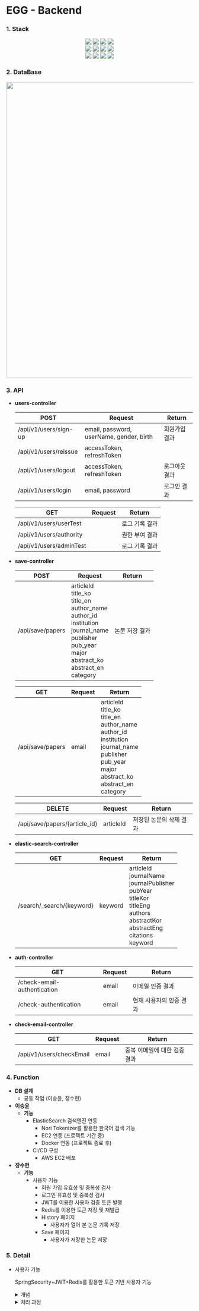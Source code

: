 # EGG - Backend

### 1. Stack

<div align=center>
<img src="https://img.shields.io/badge/spring-6DB33F?style=for-the-badge&logo=spring&logoColor=white">
<img src="https://img.shields.io/badge/springboot-6DB33F?style=for-the-badge&logo=springboot&logoColor=white">
<img src="https://img.shields.io/badge/mysql-4479A1?style=for-the-badge&logo=mysql&logoColor=white">
<img src="https://img.shields.io/badge/redis-DC382D?style=for-the-badge&logo=redis&logoColor=white">
<br>
<img src="https://img.shields.io/badge/jwt-FF9E0F?style=for-the-badge&logo=jsonwebtokens&logoColor=white">
<img src="https://img.shields.io/badge/docker-2496ED?style=for-the-badge&logo=docker&logoColor=white">
<img src="https://img.shields.io/badge/elasticsearch-005571?style=for-the-badge&logo=elasticsearch&logoColor=white">
<img src="https://img.shields.io/badge/github-181717?style=for-the-badge&logo=github&logoColor=white">
<br>
<img src="https://img.shields.io/badge/git-F05032?style=for-the-badge&logo=git&logoColor=white">
<img src="https://img.shields.io/badge/amazonec2-FF9900?style=for-the-badge&logo=amazonec2&logoColor=white">
<img src="https://img.shields.io/badge/Ubuntu-E95420?style=for-the-badge&logo=Ubuntu&logoColor=white"> 
<img src="https://img.shields.io/badge/postman-FF6C37?style=for-the-badge&logo=postman&logoColor=white">
</div>



### 2. DataBase 

<img width="796" src="https://github.com/eeeeeddy/Final_Backend/assets/132035053/a0372681-4feb-49f0-8b4d-2d719359c67c">


### 3. API

- **users-controller** <br>

  | POST                  | Request                                  | Return  |
  |-----------------------|------------------------------------------|---------|
  | /api/v1/users/sign-up | email, password, userName, gender, birth | 회원가입 결과 |
  | /api/v1/users/reissue | accessToken, refreshToken                |         |
  | /api/v1/users/logout  | accessToken, refreshToken                | 로그아웃 결과 |
  | /api/v1/users/login   | email, password                          | 로그인 결과  |

  | GET                     | Request | Return   |
  |-------------------------|---------|----------|
  | /api/v1/users/userTest  |         | 로그 기록 결과 |
  | /api/v1/users/authority |         | 권한 부여 결과 |
  | /api/v1/users/adminTest |         | 로그 기록 결과 |

- **save-controller** <br>

  | POST             | Request                                                                                                                                                                                          | Return   |
  |------------------|--------------------------------------------------------------------------------------------------------------------------------------------------------------------------------------------------|----------|
  | /api/save/papers | articleId <br> title_ko <br> title_en <br> author_name <br> author_id <br> institution <br> journal_name <br> publisher <br> pub_year <br> major <br> abstract_ko <br> abstract_en <br> category | 논문 저장 결과 |

  | GET              | Request | Return                                                                                                                                                                                           |
  |------------------|---------|--------------------------------------------------------------------------------------------------------------------------------------------------------------------------------------------------|
  | /api/save/papers | email   | articleId <br> title_ko <br> title_en <br> author_name <br> author_id <br> institution <br> journal_name <br> publisher <br> pub_year <br> major <br> abstract_ko <br> abstract_en <br> category |

  | DELETE                        | Request   | Return        |
  |-------------------------------|-----------|---------------|
  | /api/save/papers/{article_id} | articleId | 저장된 논문의 삭제 결과 |

- **elastic-search-controller** <br>

  | GET                       | Request | Return                                                                                                                                                               |
  |---------------------------|---------|----------------------------------------------------------------------------------------------------------------------------------------------------------------------|
  | /search/_search/{keyword} | keyword | articleId <br> journalName <br> journalPublisher <br> pubYear <br> titleKor <br> titleEng <br> authors <br> abstractKor <br> abstractEng <br> citations <br> keyword | 

- **auth-controller** <br>

  | GET                         | Request | Return        |
  |-----------------------------|---------|---------------|
  | /check-email-authentication | email   | 이메일 인증 결과     |
  | /check-authentication       | email   | 현재 사용자의 인증 결과 |

- **check-email-controller** <br>

  | GET                      | Request | Return           |
  |--------------------------|---------|------------------|
  | /api/v1/users/checkEmail | email   | 중복 이메일에 대한 검증 결과 |

### 4. Function

- **DB 설계**
  - 공동 작업 (이승윤, 장수현)
- **이승윤**
    - **기능**
        - ElasticSearch 검색엔진 연동
          - Nori Tokenizer를 활용한 한국어 검색 기능
          - EC2 연동 (프로젝트 기간 중)
          - Docker 연동 (프로젝트 종료 후)
        - CI/CD 구성
            - AWS EC2 배포
- **장수현**
    - **기능**
        - 사용자 기능
            - 회원 가입 유효성 및 중복성 검사
            - 로그인 유효성 및 중복성 검사
            - JWT를 이용한 사용자 검증 토큰 발행
            - Redis를 이용한 토큰 저장 및 재발급
            - History 페이지
              - 사용자가 열어 본 논문 기록 저장
            - Save 페이지
              - 사용자가 저장한 논문 저장
                
### 5. Detail

- 사용자 기능

    SpringSecurity+JWT+Redis를 활용한 토큰 기반 사용자 기능 <br>

    <details>
    <summary> 개념</summary>
    
    + 토큰 기반 인증 시스템
    
       - 웹 보안은 요청하는 사용자를 식별하는 인증(Authenticate)와 인증된 사용자가 보호된 리소스에 접근할 권한이 있는지 확인하는 인가(Authorize)가 바탕이 된다.
    
       - Token기반 인증 시스템은 인증을 받은 사용자에게 토큰을 전달하고, 사용자가 서버에 요청할 때 Header에 발급 받은 토큰을 함께 보내어 유효성을 검사한다.</br> * stateless구조를 갖는다.
    
       - 따라서 클라이언트가 요청했을 때 클라이언트의 Header에 담긴 Toekn만으로 인증 정보를 확인할 수 있기에 세션 관리를 요하지 않아 자원을 아낄 수 있다.
    
      + JWT란 (Json Web Token)
    
         - JSON 객체를 사용해서 토큰 자체에 정보를 저장하는 Web Token이다.
    
         - JWT는 Header, Payload, Signature 3 개의 부분으로 구성되어 있으며 쿠키나 세션을 이용한 인증보다 안전하고 효율적이며, 웹 응용 프로그램, 모바일 애플리케이션, 마이크로서비스 및 다양한 분산 시스템에서 인증 및 권한 부여를 위한 강력한 도구로 사용되며, 사용자 관리 및 보안을 향상시키는 데 기여한다.
    </details>
    
    <details>
    <summary>처리 과정</summary>

    Security + JWT + Redis 기본 동작 원리
       
    ![jwt처리과정](https://github.com/eeeeeddy/Final_Backend/assets/71869717/30a5fd62-763c-495e-ab35-4cb306b8671c)
    *Login ID/PW 를 기반으로 Authentication 객체 생성*
    
    </details>
